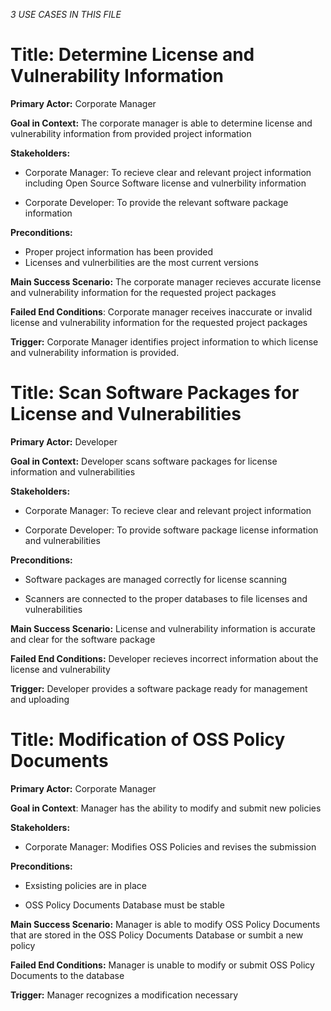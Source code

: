*3 USE CASES IN THIS FILE*

# Title: Determine License and Vulnerability Information

**Primary Actor:** Corporate Manager

**Goal in Context:** The corporate manager is able to determine license and vulnerability information from provided project information

**Stakeholders:**

+ Corporate Manager: To recieve clear and relevant project information including Open Source Software license and vulnerbility information

+ Corporate Developer: To provide the relevant software package information

**Preconditions:**

+ Proper project information has been provided
+ Licenses and vulnerbilities are the most current versions

**Main Success Scenario:** The corporate manager recieves accurate license and vulnerability information for the requested project packages 

**Failed End Conditions**: Corporate manager receives inaccurate or invalid license and vulnerability information for the requested project packages

**Trigger:** Corporate Manager identifies project information to which license and vulnerability information is provided.

# Title: Scan Software Packages for License and Vulnerabilities

**Primary Actor:** Developer

**Goal in Context:** Developer scans software packages for license information and vulnerabilities

**Stakeholders:**

+ Corporate Manager: To recieve clear and relevant project information

+ Corporate Developer: To provide software package license information and vulnerabilities

**Preconditions:**

+ Software packages are managed correctly for license scanning

+ Scanners are connected to the proper databases to file licenses and vulnerabilities

**Main Success Scenario:** License and vulnerability information is accurate and clear for the software package

**Failed End Conditions:** Developer recieves incorrect information about the license and vulnerability

**Trigger:** Developer provides a software package ready for management and uploading

# Title: Modification of OSS Policy Documents

**Primary Actor:** Corporate Manager

**Goal in Context**: Manager has the ability to modify and submit new policies

**Stakeholders:**

+ Corporate Manager: Modifies OSS Policies and revises the submission

**Preconditions:**

+ Exsisting policies are in place

+ OSS Policy Documents Database must be stable

**Main Success Scenario:** Manager is able to modify OSS Policy Documents that are stored in the OSS Policy Documents Database or sumbit a new policy

**Failed End Conditions:** Manager is unable to modify or submit OSS Policy Documents to the database

**Trigger:** Manager recognizes a modification necessary 


